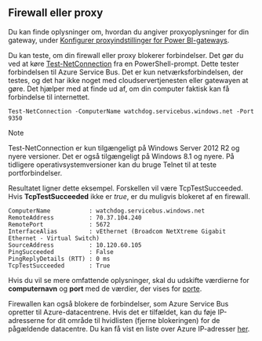 ## <a name="firewall-or-proxy"></a>Firewall eller proxy
Du kan finde oplysninger om, hvordan du angiver proxyoplysninger for din gateway, under [Konfigurer proxyindstillinger for Power BI-gateways](../service-gateway-proxy.md).

Du kan teste, om din firewall eller proxy blokerer forbindelser. Det gør du ved at køre [Test-NetConnection](https://docs.microsoft.com/powershell/module/nettcpip/test-netconnection) fra en PowerShell-prompt. Dette tester forbindelsen til Azure Service Bus. Det er kun netværksforbindelsen, der testes, og det har ikke noget med cloudservertjenesten eller gatewayen at gøre. Det hjælper med at finde ud af, om din computer faktisk kan få forbindelse til internettet.

    Test-NetConnection -ComputerName watchdog.servicebus.windows.net -Port 9350

> [!NOTE]
> Test-NetConnection er kun tilgængeligt på Windows Server 2012 R2 og nyere versioner. Det er også tilgængeligt på Windows 8.1 og nyere. På tidligere operativsystemversioner kan du bruge Telnet til at teste portforbindelser.
> 
> 

Resultatet ligner dette eksempel. Forskellen vil være TcpTestSucceeded. Hvis **TcpTestSucceeded** ikke er *true*, er du muligvis blokeret af en firewall.

    ComputerName           : watchdog.servicebus.windows.net
    RemoteAddress          : 70.37.104.240
    RemotePort             : 5672
    InterfaceAlias         : vEthernet (Broadcom NetXtreme Gigabit Ethernet - Virtual Switch)
    SourceAddress          : 10.120.60.105
    PingSucceeded          : False
    PingReplyDetails (RTT) : 0 ms
    TcpTestSucceeded       : True

Hvis du vil se mere omfattende oplysninger, skal du udskifte værdierne for **computernavn** og **port** med de værdier, der vises for [porte](../service-gateway-onprem.md#ports).

Firewallen kan også blokere de forbindelser, som Azure Service Bus opretter til Azure-datacentrene. Hvis det er tilfældet, kan du føje IP-adresserne for dit område til hvidlisten (fjerne blokeringen) for de pågældende datacentre. Du kan få vist en liste over Azure IP-adresser [her](https://www.microsoft.com/download/details.aspx?id=41653).

